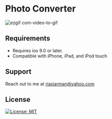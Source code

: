 # Photo Converter
![ezgif com-video-to-gif](https://github.com/arman324/Photo-Converter/blob/master/Photo%20Converter/Gif/Hnet-image.gif)

## Requirements
* Requires ios 9.0 or later. 
* Compatible with iPhone, iPad, and iPod touch

## Support
Reach out to me at riasiarman@yahoo.com

## License
[![License: MIT](https://img.shields.io/badge/License-MIT-yellow.svg)](https://github.com/arman324/Photo-Converter/blob/master/LICENSE)
